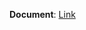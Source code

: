 **Document**: [Link](https://docs.google.com/document/d/1JI_HsgwN_mOF0uLt-xDdfwJ7UV-n9tvSn6NJu1egWm8/edit)

